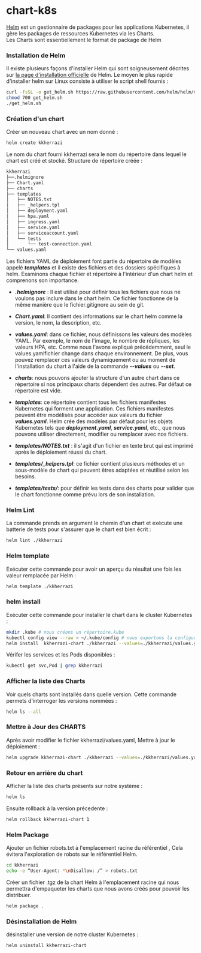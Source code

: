 # chart-k8s
[Helm](https://helm.sh/) est un gestionnaire de packages pour les applications Kubernetes, il gère les packages de ressources Kubernetes via les Charts.<br> 
Les Charts sont essentiellement le format de package de Helm

### Installation de Helm
Il existe plusieurs façons d'installer Helm qui sont soigneusement décrites sur [la page d'installation officielle](https://helm.sh/docs/intro/install/) de Helm. Le moyen le plus rapide d'installer helm sur Linux consiste à utiliser le script shell fournis :
````sh
curl -fsSL -o get_helm.sh https://raw.githubusercontent.com/helm/helm/main/scripts/get-helm-3
chmod 700 get_helm.sh
./get_helm.sh
````

### Création d'un chart
Créer un nouveau chart avec un nom donné :
````sh
helm create kkherrazi
````

Le nom du chart fourni kkherrazi sera le nom du répertoire dans lequel le chart est créé et stocké.
Structure de répertoire créée   :

````sh
kkherrazi
├──.helmignore
├── Chart.yaml
├── charts
├── templates
│   ├── NOTES.txt
│   ├── _helpers.tpl
│   ├── deployment.yaml
│   ├── hpa.yaml
│   ├── ingress.yaml
│   ├── service.yaml
│   ├── serviceaccount.yaml
│   └── tests
│       └── test-connection.yaml
└── values.yaml
````

Les fichiers YAML de déploiement font partie du répertoire de modèles appelé ***templates*** et il existe des fichiers et des dossiers spécifiques à helm. Examinons chaque fichier et répertoire à l'intérieur d'un chart helm et comprenons son importance.

- ***.helmignore*** : Il est utilisé pour définir tous les fichiers que nous ne voulons pas inclure dans le chart helm. Ce fichier fonctionne de la même manière que le fichier.gitignore au sein de git.

- ***Chart.yaml***: Il contient des informations sur le chart helm comme la version, le nom, la description, etc.

- ***values.yaml***: dans ce fichier, nous définissons les valeurs des modèles YAML. Par exemple, le nom de l'image, le nombre de répliques, les valeurs HPA, etc. Comme nous l'avons expliqué précédemment, seul le values.yamlfichier change dans chaque environnement. De plus, vous pouvez remplacer ces valeurs dynamiquement ou au moment de l'installation du chart à l'aide de la commande ***--values*** ou ***--set***.

- ***charts***: nous pouvons ajouter la structure d'un autre chart dans ce répertoire si nos principaux charts dépendent des autres. Par défaut ce répertoire est vide.

- ***templates***: ce répertoire contient tous les fichiers manifestes Kubernetes qui forment une application. Ces fichiers manifestes peuvent être modélisés pour accéder aux valeurs du fichier ***values.yaml***. Helm crée des modèles par défaut pour les objets Kubernetes tels que ***deployment.yaml***, ***service.yaml***, etc., que nous pouvons utiliser directement, modifier ou remplacer avec nos fichiers.

- ***templates/NOTES.txt*** : il s'agit d'un fichier en texte brut qui est imprimé après le déploiement réussi du chart.

- ***templates/_helpers.tpl***: ce fichier contient plusieurs méthodes et un sous-modèle de chart qui peuvent êtres adaptées et réutilisé selon les besoins.

- ***templates/tests/***: pour définir les tests dans des charts pour valider que le chart fonctionne comme prévu lors de son installation.

### Helm Lint
La commande prends en argument le chemin d'un chart et exécute une batterie de tests pour s'assurer que le chart est bien écrit :
````sh
helm lint ./kkherrazi
````

### Helm template
Exécuter cette commande pour avoir un aperçu du résultat une fois les valeur remplacée par Helm :
````sh
helm template ./kkherrazi
````

### helm install
Exécuter cette commande pour installer le chart dans le cluster Kubernetes :
````sh
mkdir .kube # nous créons un répertoire.kube
kubectl config view --raw > ~/.kube/config # nous exportons la configuration qu'utilisera helm pour se connecter au cluster kubernetes
helm install  kkherrazi-chart ./kkherrazi --values=./kkherrazi/values.yaml # nous installation notre chart kkherrazi en lui donnant un nom kkherrazi-chart et en précisant le fichier à utiliser pour fournir les valeurs qui seront utilisées pour remplacer les variables dans les templates
````

Vérifer les services et les Pods disponibles :
````sh
kubectl get svc,Pod | grep kkherrazi
````

### Afficher la liste des Charts

Voir quels charts sont installés dans quelle version. Cette commande permets d'interroger les versions nommées :
````sh
helm ls --all
````

### Mettre à Jour des CHARTS
Après avoir modifier le fichier kkherrazi/values.yaml, Mettre à jour le déploiement :
````sh
helm upgrade kkherrazi-chart ./kkherrazi --values=./kkherrazi/values.yaml
````

### Retour en arrière du chart
Afficher la liste des charts présents sur notre système :
````sh
helm ls
````
Ensuite rollback à la version précedente :
````sh
helm rollback kkherrazi-chart 1
````

### Helm Package
Ajouter un fichier robots.txt à l'emplacement racine du référentiel , Cela évitera l'exploration de robots sur le référentiel Helm.
````sh
cd kkherrazi
echo -e “User-Agent: *\nDisallow: /” > robots.txt 
````

Créer un fichier .tgz de la chart Helm à l'emplacement racine qui nous permettra d'empaqueter les charts que nous avons créés pour pouvoir les distribuer. 
````sh
helm package .
````
### Désinstallation de Helm
désinstaller une version de notre cluster Kubernetes :
````sh
helm uninstall kkherrazi-chart
````


